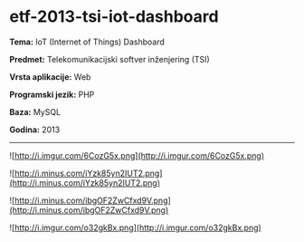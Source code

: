 # etf-2013-tsi-iot-dashboard

**Tema:** IoT (Internet of Things) Dashboard

**Predmet:** Telekomunikacijski softver inženjering (TSI)

**Vrsta aplikacije:** Web

**Programski jezik:** PHP

**Baza:** MySQL

**Godina:** 2013

---


![http://i.imgur.com/6CozG5x.png](http://i.imgur.com/6CozG5x.png)

![http://i.minus.com/iYzk85yn2IUT2.png](http://i.minus.com/iYzk85yn2IUT2.png)

![http://i.minus.com/ibgOF2ZwCfxd9V.png](http://i.minus.com/ibgOF2ZwCfxd9V.png)

![http://i.imgur.com/o32gkBx.png](http://i.imgur.com/o32gkBx.png)
